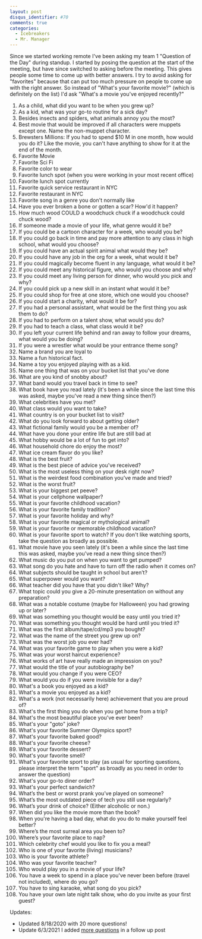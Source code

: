 ```yaml
---
layout: post
disqus_identifier: #70
comments: true
categories: 
  - Icebreakers
  - Mr. Manager
---
```


Since we started working remote I've been asking my team 1 "Question of the
Day" during standup. I started by posing the question at the start of the
meeting, but have since switched to asking before the meeting.  This gives
people some time to come up with better answers. I try to avoid asking for
"favorites" because that can put too much pressure on people to come up with
the right answer. So instead of "What's your favorite movie?" (which is
definitely on the list) I'd ask "What's a movie you've enjoyed recently?"

1. As a child, what did you want to be when you grew up?
1. As a kid, what was your go-to routine for a sick day?
1. Besides insects and spiders, what animals annoy you the most?
1. Best movie that would be improved if all characters were muppets except one. Name the non-muppet character.
1. Brewsters Millions: If you had to spend $10 M in one month, how would you do it? Like the movie, you can't have anything to show for it at the end of the month.
1. Favorite Movie
1. Favorite Sci Fi
1. Favorite color to wear
1. Favorite lunch spot (when you were working in your most recent office)
1. Favorite lunch spot currently
1. Favorite quick service restaurant in NYC
1. Favorite restaurant in NYC
1. Favorite song in a genre you don't normally like
1. Have you ever broken a bone or gotten a scar?  How'd it happen?
1. How much wood COULD a woodchuck chuck if a woodchuck could chuck wood?
1. If someone made a movie of your life, what genre would it be?
1. If you could be a cartoon character for a week, who would you be?
1. If you could go back in time and pay more attention to any class in high school, what would you choose?
1. If you could have an actual spirit animal what would they be?
1. If you could have any job in the org for a week, what would it be?
1. If you could magically become fluent in any language, what would it be?
1. If you could meet any historical figure, who would you choose and why?
1. If you could meet any living person for dinner, who would you pick and why?
1. If you could pick up a new skill in an instant what would it be?
1. If you could shop for free at one store, which one would you choose?
1. If you could start a charity, what would it be for?
1. If you had a personal assistant, what would be the first thing you ask them to do?
1. If you had to perform on a talent show, what would you do?
1. If you had to teach a class, what class would it be?
1. If you left your current life behind and ran away to follow your dreams, what would you be doing?
1. If you were a wrestler what would be your entrance theme song?
1. Name a brand you are loyal to
1. Name a fun historical fact.
1. Name a toy you enjoyed playing with as a kid.
1. Name one thing that was on your bucket list that you've done
1. What are you kind of snobby about?
1. What band would you travel back in time to see?
1. What book have you read lately (it's been a while since the last time this was asked, maybe you've read a new thing since then?)
1. What celebrities have you met?
1. What class would you want to take?
1. What country is on your bucket list to visit?
1. What do you look forward to about getting older?
1. What fictional family would you be a member of?
1. What have you done your entire life but are still bad at
1. What hobby would be a lot of fun to get into?
1. What household chore do enjoy the most?
1. What ice cream flavor do you like?
1. What is the best fruit?
1. What is the best piece of advice you've received?
1. What is the most useless thing on your desk right now?
1. What is the weirdest food combination you’ve made and tried?
1. What is the worst fruit?
1. What is your biggest pet peeve?
1. What is your cellphone wallpaper?
1. What is your favorite childhood vacation?
1. What is your favorite family tradition?
1. What is your favorite holiday and why?
1. What is your favorite magical or mythological animal?
1. What is your favorite or memorable childhood vacation?
1. What is your favorite sport to watch? If you don't like watching sports, take the question as broadly as possible.
1. What movie have you seen lately (it's been a while since the last time this was asked, maybe you've read a new thing since then?)
1. What music do you put on when you want to get pumped?
1. What song do you hate and have to turn off the radio when it comes on?
1. What subjects should be taught in school but aren’t?
1. What superpower would you want?
1. What teacher did you have that you didn't like? Why?
1. What topic could you give a 20-minute presentation on without any preparation?
1. What was a notable costume (maybe for Halloween) you had growing up or later?
1. What was something you thought would be easy until you tried it?
1. What was something you thought would be hard until you tried it?
1. What was the first album/tape/cd/mp3 you bought?
1. What was the name of the street you grew up on?
1. What was the worst job you ever had?
1. What was your favorite game to play when you were a kid?
1. What was your worst haircut experience?
1. What works of art have really made an impression on you?
1. What would the title of your autobiography be?
1. What would you change if you were CEO?
1. What would you do if you were invisible for a day?
1. What's a book you enjoyed as a kid?
1. What's a movie you enjoyed as a kid?
1. What's a work (not necessarily here) achievement that you are proud of?
1. What's the first thing you do when you get home from a trip?
1. What's the most beautiful place you've ever been?
1. What's your "goto" joke?
1. What's your favorite Summer Olympics sport?
1. What's your favorite baked good?
1. What's your favorite cheese?
1. What's your favorite dessert?
1. What's your favorite smell?
1. What's your favorite sport to play (as usual for sporting questions, please interpret the term "sport" as broadly as you need in order to answer the question)
1. What's your go-to diner order?
1. What's your perfect sandwich?
1. What’s the best or worst prank you’ve played on someone?
1. What’s the most outdated piece of tech you still use regularly?
1. What’s your drink of choice? (Either alcoholic or non.)
1. When did you like the movie more than the book?
1. When you're having a bad day, what do you do to make yourself feel better?
1. Where’s the most surreal area you been to?
1. Where’s your favorite place to nap?
1. Which celebrity chef would you like to fix you a meal?
1. Who is one of your favorite (living) musicians?
1. Who is your favorite athlete?
1. Who was your favorite teacher?
1. Who would play you in a movie of your life?
1. You have a week to spend in a place you've never been before (travel not included), where do you go?
1. You have to sing karaoke, what song do you pick?
1. You have your own late night talk show, who do you invite as your first guest?

Updates:
* Updated 8/18/2020 with 20 more questions!
* Update 6/3/2021 I added [more questions](/archive/2021/06/03/Questions-of-the-Day-2/) in a follow up post
